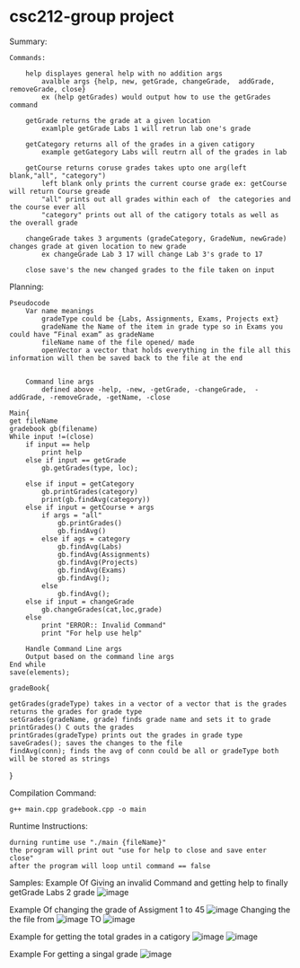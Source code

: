 # csc212-group project
Summary:
	

 

	Commands: 

		help displayes general help with no addition args
			avalble args {help, new, getGrade, changeGrade,  addGrade, removeGrade, close}
			ex (help getGrades) would output how to use the getGrades command

		getGrade returns the grade at a given location
			examlple getGrade Labs 1 will retrun lab one's grade 

		getCategory returns all of the grades in a given catigory 
			example getGategory Labs will reutrn all of the grades in lab

		getCourse returns coruse grades takes upto one arg(left blank,"all", "category")
			left blank only prints the current course grade ex: getCourse will return Course greade
			"all" prints out all grades within each of  the categories and the course ever all
			"category" prints out all of the catigory totals as well as the overall grade 
		 
		changeGrade takes 3 arguments (gradeCategory, GradeNum, newGrade) changes grade at given location to new grade
			ex changeGrade Lab 3 17 will change Lab 3's grade to 17
		
		close save's the new changed grades to the file taken on input
 

		

Planning:	

	Pseudocode
		Var name meanings 
			gradeType could be {Labs, Assignments, Exams, Projects ext}
			gradeName the Name of the item in grade type so in Exams you could have “Final exam” as gradeName
			fileName name of the file opened/ made
			openVector a vector that holds everything in the file all this information will then be saved back to the file at the end


		Command line args
			defined above -help, -new, -getGrade, -changeGrade,  -addGrade, -removeGrade, -getName, -close
			
	Main{
	get fileName
	gradebook gb(filename)	
	While input !=(close)
		if input == help
			print help
		else if input == getGrade
			gb.getGrades(type, loc);
			
		else if input = getCategory
			gb.printGrades(category)
			print(gb.findAvg(category))
		else if input = getCourse + args
			if args = "all"
				gb.printGrades()
				gb.findAvg()
			else if ags = category
				gb.findAvg(Labs)
				gb.findAvg(Assignments)
				gb.findAvg(Projects)
				gb.findAvg(Exams)
				gb.findAvg();
			else
				gb.findAvg();
		else if input = changeGrade
			gb.changeGrades(cat,loc,grade)
		else 
			print "ERROR:: Invalid Command"
			print "For help use help"
		
		Handle Command Line args
		Output based on the command line args 
	End while 
	save(elements);

	gradeBook{

	getGrades(gradeType) takes in a vector of a vector that is the grades returns the grades for grade type 
	setGrades(gradeName, grade) finds grade name and sets it to grade
	printGrades() C outs the grades 
	printGrades(gradeType) prints out the grades in grade type
	saveGrades(); saves the changes to the file
	findAvg(conn); finds the avg of conn could be all or gradeType both will be stored as strings

}

	


Compilation Command:

	g++ main.cpp gradebook.cpp -o main


Runtime Instructions:

	durning runtime use "./main {fileName}" 
	the program will print out "use for help to close and save enter close"
	after the program will loop until command == false 


Samples:
Example Of Giving an invalid Command and getting help to finally getGrade Labs 2 grade
![image](https://user-images.githubusercontent.com/79720949/221473081-832d9aec-7ee0-4375-8d76-bf29460ddf96.png)

Example Of changing the grade of Assigment 1 to 45
![image](https://user-images.githubusercontent.com/79720949/221474473-84953618-97b4-41e1-b647-c74424e43a5b.png)
Changing the the file from 
![image](https://user-images.githubusercontent.com/79720949/221474542-9d9bf053-63df-43ed-b33b-565194cd6dae.png)
TO
![image](https://user-images.githubusercontent.com/79720949/221474670-1e4fb71e-59eb-4e1a-839b-e934474e8875.png)


Example for getting the total grades in a catigory
![image](https://user-images.githubusercontent.com/79720949/221475534-3bb2977d-1f19-4b45-ac11-61347784a868.png)
![image](https://user-images.githubusercontent.com/79720949/221475614-d99915c5-cc9c-4919-9f56-b21559afbb08.png)

Example For getting a singal grade
![image](https://user-images.githubusercontent.com/79720949/221475723-e398d369-eb65-4fe9-aeaf-8bc7220d05b0.png)

	
